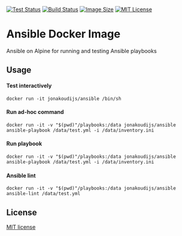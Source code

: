[![Test Status](https://img.shields.io/circleci/project/github/jonakoudijs/docker-ansible.svg?label=test)](https://circleci.com/gh/jonakoudijs/docker-ansible)
[![Build Status](https://img.shields.io/docker/cloud/build/jonakoudijs/ansible.svg?label=build)](https://hub.docker.com/r/jonakoudijs/ansible/builds)
[![Image Size](https://images.microbadger.com/badges/image/jonakoudijs/ansible.svg)](https://microbadger.com/images/jonakoudijs/ansible)
[![MIT License](https://img.shields.io/badge/license-MIT-blue.svg)](LICENSE.md)

# Ansible Docker Image

Ansible on Alpine for running and testing Ansible playbooks

## Usage

#### Test interactively
```
docker run -it jonakoudijs/ansible /bin/sh
```
#### Run ad-hoc command
```
docker run -it -v "$(pwd)"/playbooks:/data jonakoudijs/ansible ansible-playbook /data/test.yml -i /data/inventory.ini
```
#### Run playbook
```
docker run -it -v "$(pwd)"/playbooks:/data jonakoudijs/ansible ansible-playbook /data/test.yml -i /data/inventory.ini
```
#### Ansible lint
```
docker run -it -v "$(pwd)"/playbooks:/data jonakoudijs/ansible ansible-lint /data/test.yml
```

## License

[MIT license](LICENSE.md)
